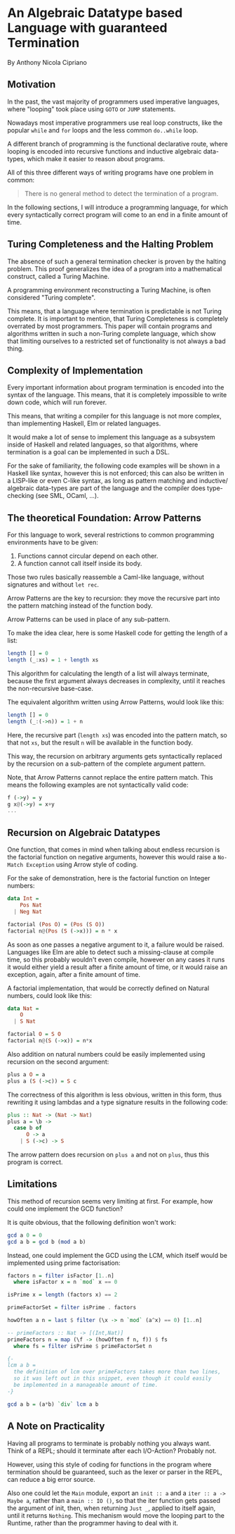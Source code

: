 # An Algebraic Datatype based Language with guaranteed Termination

By Anthony Nicola Cipriano

## Motivation

In the past, the vast majority of programmers used imperative languages,
where "looping" took place using `GOTO` or `JUMP` statements.

Nowadays most imperative programmers use real loop constructs,
like the popular `while` and `for` loops and the less common `do..while` loop.

A different branch of programming is the functional declarative route,
where looping is encoded into recursive functions and inductive algebraic data-types,
which make it easier to reason about programs.

All of this three different ways of writing programs have one problem in common:

> There is no general method to detect the termination of a program.

In the following sections, I will introduce a programming language,
for which every syntactically correct program will come to an end
in a finite amount of time.

## Turing Completeness and the Halting Problem

The absence of such a general termination checker is proven by the halting problem.
This proof generalizes the idea of a program into a mathematical construct,
called a Turing Machine.

A programming environment reconstructing a Turing Machine,
is often considered "Turing complete".

This means, that a language where termination is predictable is not Turing complete.
It is important to mention, that Turing Completeness is completely overrated by most programmers.
This paper will contain programs and algorithms written in such a non-Turing complete language,
which show that limiting ourselves to a restricted set of functionality is not always a bad thing.

## Complexity of Implementation

Every important information about program termination is encoded into the syntax of the language.
This means, that it is completely impossible to write down code, which will run forever.

This means, that writing a compiler for this language is not more complex,
than implementing Haskell, Elm or related languages.

It would make a lot of sense to implement this language as a subsystem inside of Haskell
and related languages, so that algorithms, where termination is a goal can be implemented in such a DSL.

For the sake of familiarity, the following code examples will be shown in a Haskell like syntax,
however this is not enforced; this can also be written in a LISP-like or even C-like syntax,
as long as pattern matching and inductive/ algebraic data-types are part of the language
and the compiler does type-checking (see SML, OCaml, ...).

## The theoretical Foundation: Arrow Patterns

For this language to work, several restrictions to common programming environments have to be given:

1. Functions cannot circular depend on each other.
2. A function cannot call itself inside its body.

Those two rules basically reassemble a Caml-like language, without signatures and without `let rec`.

Arrow Patterns are the key to recursion:
they move the recursive part into the pattern matching instead of the function body.

Arrow Patterns can be used in place of any sub-pattern.

To make the idea clear, here is some Haskell code for getting the length of a list:

```haskell
length [] = 0
length (_:xs) = 1 + length xs
```

This algorithm for calculating the length of a list will always terminate,
because the first argument always decreases in complexity, until it reaches the non-recursive base-case.

The equivalent algorithm written using Arrow Patterns, would look like this:

```haskell
length [] = 0
length (_:(->n)) = 1 + n
```

Here, the recursive part (`length xs`) was encoded into the pattern match,
so that not `xs`, but the result `n` will be available in the function body.

This way, the recursion on arbitrary arguments gets syntactically replaced
by the recursion on a sub-pattern of the complete argument pattern.

Note, that Arrow Patterns cannot replace the entire pattern match.
This means the following examples are not syntactically valid code:

```haskell
f (->y) = y
g x@(->y) = x+y
...
```

## Recursion on Algebraic Datatypes

One function, that comes in mind when talking about endless recursion is the factorial function
on negative arguments, however this would raise a `No-Match Exception` using Arrow style of coding.

For the sake of demonstration, here is the factorial function on Integer numbers:

```haskell
data Int =
    Pos Nat
  | Neg Nat

factorial (Pos O) = (Pos (S O))
factorial n@(Pos (S (->x))) = n * x
```

As soon as one passes a negative argument to it, a failure would be raised.
Languages like Elm are able to detect such a missing-clause at compile time,
so this probably wouldn't even compile,
however on any cases it runs it would either yield a result after a finite amount of time,
or it would raise an exception, again, after a finite amount of time.

A factorial implementation, that would be correctly defined on Natural numbers, could look like this:

```haskell
data Nat =
    O
  | S Nat

factorial O = S O
factorial n@(S (->x)) = n*x
```

Also addition on natural numbers could be easily implemented using recursion on the second argument:

```haskell
plus a O = a
plus a (S (->c)) = S c
```

The correctness of this algorithm is less obvious, written in this form, thus rewriting it using lambdas
and a type signature results in the following code:

```haskell
plus :: Nat -> (Nat -> Nat)
plus a = \b ->
  case b of
      O -> a
    | S (->c) -> S
```

The arrow pattern does recursion on `plus a` and not on `plus`, thus this program is correct.

## Limitations

This method of recursion seems very limiting at first.
For example, how could one implement the GCD function?

It is quite obvious, that the following definition won't work:

```haskell
gcd a 0 = 0
gcd a b = gcd b (mod a b)
```

Instead, one could implement the GCD using the LCM,
which itself would be implemented using prime factorisation:

```haskell
factors n = filter isFactor [1..n]
  where isFactor x = n `mod` x == 0

isPrime x = length (factors x) == 2

primeFactorSet = filter isPrime . factors

howOften a n = last $ filter (\x -> n `mod` (a^x) == 0) [1..n]

-- primeFactors :: Nat -> [(Int,Nat)]
primeFactors n = map (\f -> (howOften f n, f)) $ fs
  where fs = filter isPrime $ primeFactorSet n

{-
lcm a b =
  the definition of lcm over primeFactors takes more than two lines,
  so it was left out in this snippet, even though it could easily
  be implemented in a manageable amount of time.
-}

gcd a b = (a*b) `div` lcm a b
```

## A Note on Practicality

Having all programs to terminate is probably nothing you always want.
Think of a REPL; should it terminate after each I/O-Action? Probably not.

However, using this style of coding for functions in the program where termination should be guaranteed,
such as the lexer or parser in the REPL, can reduce a big error source.

Also one could let the `Main` module, export an `init :: a` and a `iter :: a -> Maybe a`,
rather than a `main :: IO ()`, so that the iter function gets passed the argument of init,
then, when returning `Just _`, applied to itself again, until it returns `Nothing`.
This mechanism would move the looping part to the Runtime, rather than the programmer having to deal with it.
